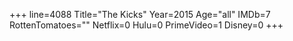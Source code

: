 +++
line=4088
Title="The Kicks"
Year=2015
Age="all"
IMDb=7
RottenTomatoes=""
Netflix=0
Hulu=0
PrimeVideo=1
Disney=0
+++

